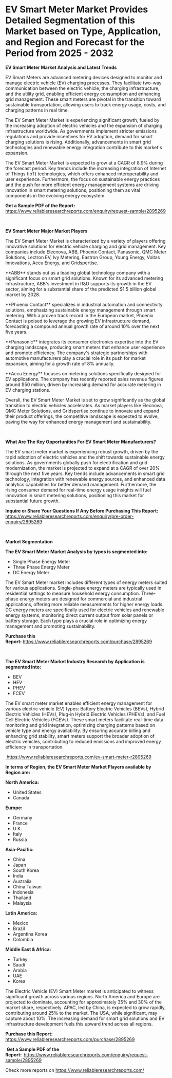 <p><h1>EV Smart Meter Market Provides Detailed Segmentation of this Market based on Type, Application, and Region and Forecast for the Period from 2025 - 2032</h1></p><p><strong>EV Smart Meter Market Analysis and Latest Trends</strong></p>
<p><p>EV Smart Meters are advanced metering devices designed to monitor and manage electric vehicle (EV) charging processes. They facilitate two-way communication between the electric vehicle, the charging infrastructure, and the utility grid, enabling efficient energy consumption and enhancing grid management. These smart meters are pivotal in the transition toward sustainable transportation, allowing users to track energy usage, costs, and charging patterns in real time.</p><p>The EV Smart Meter Market is experiencing significant growth, fueled by the increasing adoption of electric vehicles and the expansion of charging infrastructure worldwide. As governments implement stricter emissions regulations and provide incentives for EV adoption, demand for smart charging solutions is rising. Additionally, advancements in smart grid technologies and renewable energy integration contribute to this market's expansion.</p><p>The EV Smart Meter Market is expected to grow at a CAGR of 8.9% during the forecast period. Key trends include the increasing integration of Internet of Things (IoT) technologies, which offers enhanced interoperability and user experience. Furthermore, the focus on sustainable energy practices and the push for more efficient energy management systems are driving innovation in smart metering solutions, positioning them as vital components in the evolving energy ecosystem.</p></p>
<p><strong>Get a Sample PDF of the Report:&nbsp;</strong> <a href="https://www.reliableresearchreports.com/enquiry/request-sample/2895269?utm_campaign=3255&utm_medium=2&utm_source=Github&utm_content=ia&utm_term=15032025&utm_id=ev-smart-meter">https://www.reliableresearchreports.com/enquiry/request-sample/2895269</a></p>
<p>&nbsp;</p>
<p><strong>EV Smart Meter Major Market Players</strong></p>
<p><p>The EV Smart Meter Market is characterized by a variety of players offering innovative solutions for electric vehicle charging and grid management. Key companies include Elecnova, ABB, Phoenix Contact, Panasonic, QMC Meter Solutions, Lectron EV, Ivy Metering, Eastron Group, Young Energy, Voitas Innovations, Accu Energy, and Gridspertise.</p><p>**ABB** stands out as a leading global technology company with a significant focus on smart grid solutions. Known for its advanced metering infrastructure, ABB's investment in R&D supports its growth in the EV sector, aiming for a substantial share of the predicted $1.5 billion global market by 2028.</p><p>**Phoenix Contact** specializes in industrial automation and connectivity solutions, emphasizing sustainable energy management through smart metering. With a proven track record in the European market, Phoenix Contact is poised to leverage the growing EV infrastructure demand, forecasting a compound annual growth rate of around 10% over the next five years.</p><p>**Panasonic** integrates its consumer electronics expertise into the EV charging landscape, producing smart meters that enhance user experience and promote efficiency. The company's strategic partnerships with automotive manufacturers play a crucial role in its push for market expansion, aiming for a growth rate of 8% annually.</p><p>**Accu Energy** focuses on metering solutions specifically designed for EV applications. The company has recently reported sales revenue figures around $50 million, driven by increasing demand for accurate metering in EV charging stations.</p><p>Overall, the EV Smart Meter Market is set to grow significantly as the global transition to electric vehicles accelerates. As market players like Elecnova, QMC Meter Solutions, and Gridspertise continue to innovate and expand their product offerings, the competitive landscape is expected to evolve, paving the way for enhanced energy management and sustainability.</p></p>
<p>&nbsp;</p>
<p><strong>What Are The Key Opportunities For EV Smart Meter Manufacturers?</strong></p>
<p><p>The EV smart meter market is experiencing robust growth, driven by the rapid adoption of electric vehicles and the shift towards sustainable energy solutions. As governments globally push for electrification and grid modernization, the market is projected to expand at a CAGR of over 20% through the next five years. Key trends include advancements in smart grid technology, integration with renewable energy sources, and enhanced data analytics capabilities for better demand management. Furthermore, the rising consumer demand for real-time energy usage insights will fuel innovation in smart metering solutions, positioning this market for substantial future growth.</p></p>
<p><strong>Inquire or Share Your Questions If Any Before Purchasing This Report:</strong> <a href="https://www.reliableresearchreports.com/enquiry/pre-order-enquiry/2895269?utm_campaign=3255&utm_medium=2&utm_source=Github&utm_content=ia&utm_term=15032025&utm_id=ev-smart-meter">https://www.reliableresearchreports.com/enquiry/pre-order-enquiry/2895269</a></p>
<p>&nbsp;</p>
<p><strong>Market Segmentation</strong></p>
<p><strong>The EV Smart Meter Market Analysis by types is segmented into:</strong></p>
<p><ul><li>Single Phase Energy Meter</li><li>Three Phase Energy Meter</li><li>DC Energy Meter</li></ul></p>
<p><p>The EV Smart Meter market includes different types of energy meters suited for various applications. Single-phase energy meters are typically used in residential settings to measure household energy consumption. Three-phase energy meters are designed for commercial and industrial applications, offering more reliable measurements for higher energy loads. DC energy meters are specifically used for electric vehicles and renewable energy systems, monitoring direct current output from solar panels or battery storage. Each type plays a crucial role in optimizing energy management and promoting sustainability.</p></p>
<p><strong>Purchase this Report:&nbsp;</strong><a href="https://www.reliableresearchreports.com/purchase/2895269?utm_campaign=3255&utm_medium=2&utm_source=Github&utm_content=ia&utm_term=15032025&utm_id=ev-smart-meter">https://www.reliableresearchreports.com/purchase/2895269</a></p>
<p>&nbsp;</p>
<p><strong>The EV Smart Meter Market Industry Research by Application is segmented into:</strong></p>
<p><ul><li>BEV</li><li>HEV</li><li>PHEV</li><li>FCEV</li></ul></p>
<p><p>The EV smart meter market enables efficient energy management for various electric vehicle (EV) types: Battery Electric Vehicles (BEVs), Hybrid Electric Vehicles (HEVs), Plug-in Hybrid Electric Vehicles (PHEVs), and Fuel Cell Electric Vehicles (FCEVs). These smart meters facilitate real-time data monitoring and grid integration, optimizing charging patterns based on vehicle type and energy availability. By ensuring accurate billing and enhancing grid stability, smart meters support the broader adoption of electric vehicles, contributing to reduced emissions and improved energy efficiency in transportation.</p></p>
<p><a href="https://www.reliableresearchreports.com/ev-smart-meter-r2895269?utm_campaign=3255&utm_medium=2&utm_source=Github&utm_content=ia&utm_term=15032025&utm_id=ev-smart-meter">&nbsp;https://www.reliableresearchreports.com/ev-smart-meter-r2895269</a></p>
<p><strong>In terms of Region, the EV Smart Meter Market Players available by Region are:</strong></p>
<p>
    <p> <strong> North America: </strong>
        <ul>
            <li>United States</li>
            <li>Canada</li>
        </ul>
        </p> 
    <p> <strong> Europe: </strong>
        <ul>
            <li>Germany</li>
            <li>France</li>
            <li>U.K.</li>
            <li>Italy</li>
            <li>Russia</li>
        </ul>
        </p> 
    <p> <strong> Asia-Pacific: </strong>
        <ul>
            <li>China</li>
            <li>Japan</li>
            <li>South Korea</li>
            <li>India</li>
            <li>Australia</li>
            <li>China Taiwan</li>
            <li>Indonesia</li>
            <li>Thailand</li>
            <li>Malaysia</li>
        </ul>
        </p> 
    <p> <strong> Latin America: </strong>
        <ul>
            <li>Mexico</li>
            <li>Brazil</li>
            <li>Argentina Korea</li>
            <li>Colombia</li>
        </ul>
        </p> 
    <p> <strong> Middle East & Africa: </strong>
        <ul>
            <li>Turkey</li>
            <li>Saudi</li>
            <li>Arabia</li>
            <li>UAE</li>
            <li>Korea</li>
        </ul>
    </p>
    </p>
<p><p>The Electric Vehicle (EV) Smart Meter market is anticipated to witness significant growth across various regions. North America and Europe are projected to dominate, accounting for approximately 35% and 30% of the market share, respectively. APAC, led by China, is expected to grow rapidly, contributing around 25% to the market. The USA, while significant, may capture about 10%. The increasing demand for smart grid solutions and EV infrastructure development fuels this upward trend across all regions.</p></p>
<p><strong>Purchase this Report: </strong><a href="https://www.reliableresearchreports.com/purchase/2895269?utm_campaign=3255&utm_medium=2&utm_source=Github&utm_content=ia&utm_term=15032025&utm_id=ev-smart-meter">https://www.reliableresearchreports.com/purchase/2895269</a></p>
<p>&nbsp;<strong>Get a Sample PDF of the Report:&nbsp;&nbsp;</strong><a href="https://www.reliableresearchreports.com/enquiry/request-sample/2895269?utm_campaign=3255&utm_medium=2&utm_source=Github&utm_content=ia&utm_term=15032025&utm_id=ev-smart-meter">https://www.reliableresearchreports.com/enquiry/request-sample/2895269</a></p>
<p><strong></strong></p>
<p>Check more reports on <a href="https://www.reliableresearchreports.com/?utm_campaign=3255&utm_medium=2&utm_source=Github&utm_content=ia&utm_term=15032025&utm_id=ev-smart-meter">https://www.reliableresearchreports.com/</a></p>